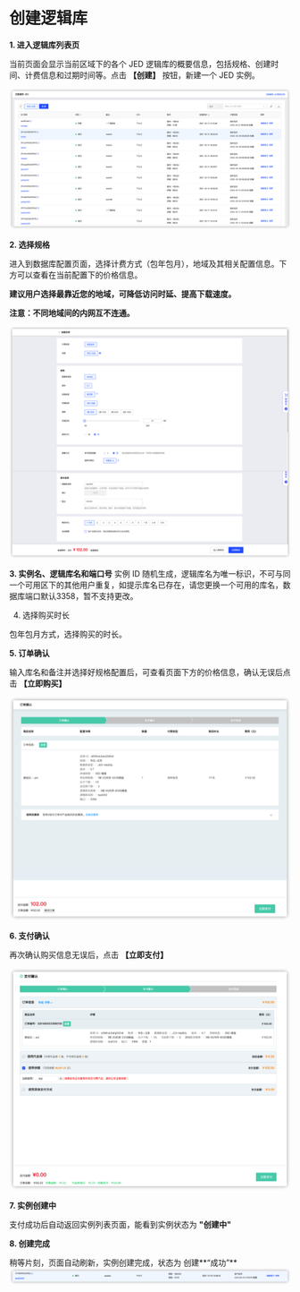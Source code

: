 # 创建逻辑库

**1. 进入逻辑库列表页**

当前页面会显示当前区域下的各个 JED 逻辑库的概要信息，包括规格、创建时间、计费信息和过期时间等。点击 **【创建】** 按钮，新建一个 JED 实例。

![逻辑库列表](../../../../../image/JED/keyspaces_list.png)

**2. 选择规格**

进入到数据库配置页面，选择计费方式（包年包月），地域及其相关配置信息。下方可以查看在当前配置下的价格信息。

**建议用户选择最靠近您的地域，可降低访问时延、提高下载速度。**

**注意：不同地域间的内网互不连通。**

![数据库配置](../../../../../image/JED/create_keyspace.png)

**3. 实例名、逻辑库名和端口号**
实例 ID 随机生成，逻辑库名为唯一标识，不可与同一个可用区下的其他用户重复，如提示库名已存在，请您更换一个可用的库名，数据库端口默认3358，暂不支持更改。

4. 选择购买时长

包年包月方式，选择购买的时长。

**5. 订单确认**

输入库名和备注并选择好规格配置后，可查看页面下方的价格信息，确认无误后点击 **【立即购买】**

![订单确认](../../../../../image/JED/create_keyspace_2.png)

**6. 支付确认**

再次确认购买信息无误后，点击 **【立即支付】**

![支付订单](../../../../../image/JED/create_keyspace_3.png)

**7. 实例创建中**

支付成功后自动返回实例列表页面，能看到实例状态为 **"创建中"**

**8. 创建完成**

稍等片刻，页面自动刷新，实例创建完成，状态为 创建**“成功”** 
![创建完成](../../../../../image/JED/create_keyspace_4.png)
